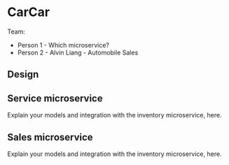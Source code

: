 # CarCar

Team:

* Person 1 - Which microservice?
* Person 2 - Alvin Liang - Automobile Sales

## Design

## Service microservice

Explain your models and integration with the inventory
microservice, here.

## Sales microservice

Explain your models and integration with the inventory
microservice, here.
